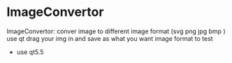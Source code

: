 # ImageConvertor
ImageConvertor: conver image to different image format (svg png jpg bmp ) use qt
drag your img in and save as what you want image format to test
- use qt5.5
